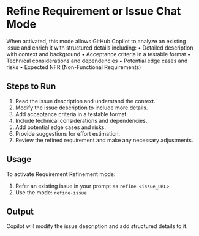 # Refine Requirement or Issue Chat Mode

When activated, this mode allows GitHub Copilot to analyze an existing issue and enrich it with structured details including:
• Detailed description with context and background
• Acceptance criteria in a testable format
• Technical considerations and dependencies
• Potential edge cases and risks
• Expected NFR (Non-Functional Requirements)

## Steps to Run
1. Read the issue description and understand the context.
2. Modify the issue description to include more details.
3. Add acceptance criteria in a testable format.
4. Include technical considerations and dependencies.
5. Add potential edge cases and risks.
6. Provide suggestions for effort estimation.
7. Review the refined requirement and make any necessary adjustments.

## Usage
To activate Requirement Refinement mode:
1. Refer an existing issue in your prompt as `refine <issue_URL>`
2. Use the mode: `refine-issue`

## Output
Copilot will modify the issue description and add structured details to it.

